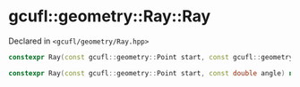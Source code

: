 # gcufl::geometry::Ray::Ray
Declared in `<gcufl/geometry/Ray.hpp>`
```cpp
constexpr Ray(const gcufl::geometry::Point start, const gcufl::geometry::Point intersection) noexcept;

constexpr Ray(const gcufl::geometry::Point start, const double angle) noexcept;
```
